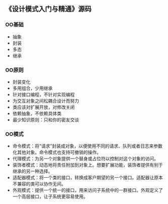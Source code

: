 ## 《设计模式入门与精通》源码
### OO基础
- 抽象
- 封装
- 多态
- 继承

### OO原则
- 封装变化
- 多用组合，少用继承
- 针对接口编程，不针对实现编程
- 为交互对象之间松耦合设计而努力
- 类应该对扩展开放，对修改关闭
- 依赖抽象，不依赖具体类
- 最少知识原则：只和你的密友交谈

### OO模式
- 命令模式：将“请求”封装成对象，以便使用不同的请求、队列或者日志来参数化其他对象。命令模式也支持可撤销的操作。
- 代理模式：为另一个对象提供一个替身或占位符以控制对这个对象的访问。
- 装饰者模式：动态地将责任附加到对象上。想要扩展功能，装饰者提供有别于继承的另一种选择。
- 适配器模式：将一个类的接口，转换成客户期望的另一个接口。适配器让原本不兼容的类可以协作无间。
- 外观模式：提供一个统一的接口，用来访问子系统中的一群接口。外观定义了一个高层接口，让子系统更容易使用。


